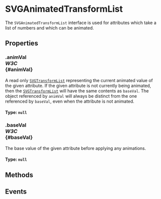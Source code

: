 # SVGAnimatedTransformList

<div class='overview'>The <code>SVGAnimatedTransformList</code> interface is used for attributes which take a list of numbers and which can be animated.</div>

## Properties

### .animVal <div class="specs"><i>W3C</i></div> {#animVal}

A read only <a href="/en-US/docs/Web/API/SVGTransformList" title="The SVGTransformList defines a list of SVGTransform objects."><code>SVGTransformList</code></a> representing the current animated value of the given attribute. If the given attribute is not currently being animated, then the <a href="/en-US/docs/Web/API/SVGTransformList" title="The SVGTransformList defines a list of SVGTransform objects."><code>SVGTransformList</code></a> will have the same contents as <code>baseVal</code>. The object referenced by <code>animVal</code> will always be distinct from the one referenced by <code>baseVal</code>, even when the attribute is not animated.

#### **Type**: `null`

### .baseVal <div class="specs"><i>W3C</i></div> {#baseVal}

The base value of the given attribute before applying any animations.

#### **Type**: `null`

## Methods

## Events

